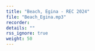 ```yaml
---
title: "Beach, Egina - REC 2024"
file: "Beach_Egina.mp3"
recorder: 
details: ""
rss_ignore: true
weight: 50
---
```

